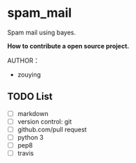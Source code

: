 # spam_mail
Spam mail using bayes.

**How to contribute a open source project.**


AUTHOR：
- zouying

## TODO List ##
- [ ] markdown
- [ ] version control: git
- [ ] github.com/pull request
- [ ] python 3
- [ ] pep8
- [ ] travis
